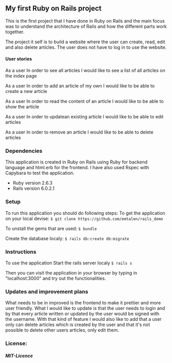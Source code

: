 ## My first Ruby on Rails project
This is the first project that I have done in Ruby on Rails and the main focus was to understand the architecture of Rails and how the different parts work together. 

The project it self is to build a website where the user can create, read, edit and also delete articles. The user does not have to log in to use the website. 

#### User stories
As a user
In order to see all articles
I would like to see a list of all articles on the index page

As a user
In order to add an article of my own
I would like to be able to create a new article

As a user
In order to read the content of an article
I would like to be able to show the article

As a user
In order to updatean existing article
I would like to be able to edit articles

As a user
In order to remove an article
I would like to be able to delete articles

### Dependencies 
This application is created in Ruby on Rails using Ruby for backend language and html.erb for the frontend. 
I have also used Rspec with Capybara to test the application. 

* Ruby version 2.6.3
* Rails version 6.0.2.1

### Setup
To run this application you should do following steps:
To get the application on your local devise:
``` $ git clone https://github.com/emtalen/rails_demo ```

To unstall the gems that are used:
``` $ bundle ```

Create the database localy:
``` $ rails db:create db:migrate ```

### Instructions
To use the application
Start the rails server localy
``` $ rails s ```

Then you can visit the application in your browser by typing in "localhost:3000" and try out the functionalities. 

### Updates and improvement plans
What needs to be in improved is the frontend to make it prettier and more user friendly. What I would like to update is that the user needs to login and by that every article written or updated by the user would be signed with the username. With that kind of feature I would also like to add that a user only can delete articles which is created by the user and that it's not possible to delete other users articles, only edit them. 

### License:
##### MIT-Licence